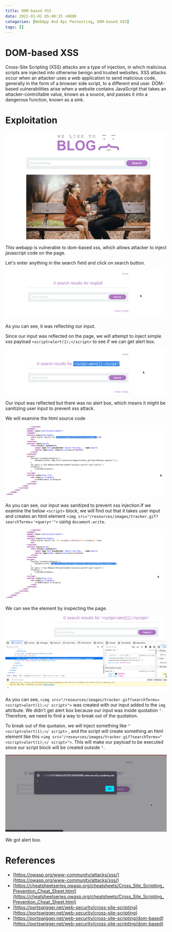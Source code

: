 ```yaml
---
title: DOM-based XSS
date: 2022-01-01 05:49:33 +0800
categories: [WebApp And Api Pentesting, DOM-based XSS]
tags: []  
---
```


# DOM-based XSS

Cross-Site Scripting (XSS) attacks are a type of injection, in which malicious scripts are injected into otherwise benign and trusted websites. XSS attacks occur when an attacker uses a web application to send malicious code, generally in the form of a browser side script, to a different end user. DOM-based vulnerabilities arise when a website contains JavaScript that takes an attacker-controllable value, known as a source, and passes it into a dangerous function, known as a sink. 

# Exploitation

![xssd](https://raw.githubusercontent.com/cyberkhalid/cyberkhalid.github.io/main/assets/img/ipentest/xssd1.png)

This webapp is vulnerable to dom-based xss, which allows attacker to inject javascript code on the page.

Let's enter anything in the search field and click on search button.

![xssd](https://raw.githubusercontent.com/cyberkhalid/cyberkhalid.github.io/main/assets/img/ipentest/xssd2.png)

As you can see, it was reflecting our input. 

Since our input was reflected on the page, we will attempt to inject simple xss payload `<script>alert(1);</script>` to see if we can get alert box.

![xssd](https://raw.githubusercontent.com/cyberkhalid/cyberkhalid.github.io/main/assets/img/ipentest/xssd3.png)

Our input was reflected but there was no alert box, which means it might be sanitizing user input to prevent xss attack.

We will examine the html source code

![xssd](https://raw.githubusercontent.com/cyberkhalid/cyberkhalid.github.io/main/assets/img/ipentest/xssd4.png)

As you can see, our input was sanitized to prevent xss injection.If we examine the below `<script>` block, we will find out that it takes user input and creates an html element `<img src="/resources/images/tracker.gif?searchTerms='+query+'">` using `document.write`.

![xssd](https://raw.githubusercontent.com/cyberkhalid/cyberkhalid.github.io/main/assets/img/ipentest/xssd5.png)

We can see the element by inspecting the page.

![xssd](https://raw.githubusercontent.com/cyberkhalid/cyberkhalid.github.io/main/assets/img/ipentest/xssd6.png)

As you can see, `<img src="/resources/images/tracker.gif?searchTerms=<script>alert(1);</ script>">` was created with our input added to the `img` attribute. We didn't get alert box because our input was inside quotation `"`. Therefore, we need to find a way to break out of the quotation. 

To break out of the quotaion, we will inject something like `"<script>alert(1);</ script>` , and the script will create something an html element like this `<img src="/resources/images/tracker.gif?searchTerms=" <script>alert(1);</ script>">`. This will make our payload to be executed since our script block will be created outside `"`.

![xssd](https://raw.githubusercontent.com/cyberkhalid/cyberkhalid.github.io/main/assets/img/ipentest/xssd7.png)

We got alert box.

# References

- [https://owasp.org/www-community/attacks/xss/](https://owasp.org/www-community/attacks/xss/)
- [https://cheatsheetseries.owasp.org/cheatsheets/Cross_Site_Scripting_Prevention_Cheat_Sheet.html](https://cheatsheetseries.owasp.org/cheatsheets/Cross_Site_Scripting_Prevention_Cheat_Sheet.html)
- [https://portswigger.net/web-security/cross-site-scripting](https://portswigger.net/web-security/cross-site-scripting)
- [https://portswigger.net/web-security/cross-site-scripting/dom-based](https://portswigger.net/web-security/cross-site-scripting/dom-based)
